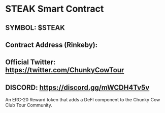 # STEAK Smart Contract

## SYMBOL: $STEAK
## Contract Address (Rinkeby):
## Official Twitter: https://twitter.com/ChunkyCowTour
## DISCORD: https://discord.gg/mWCDH4Tv5v
An ERC-20 Reward token that adds a DeFI component to the Chunky Cow Club Tour Community.
